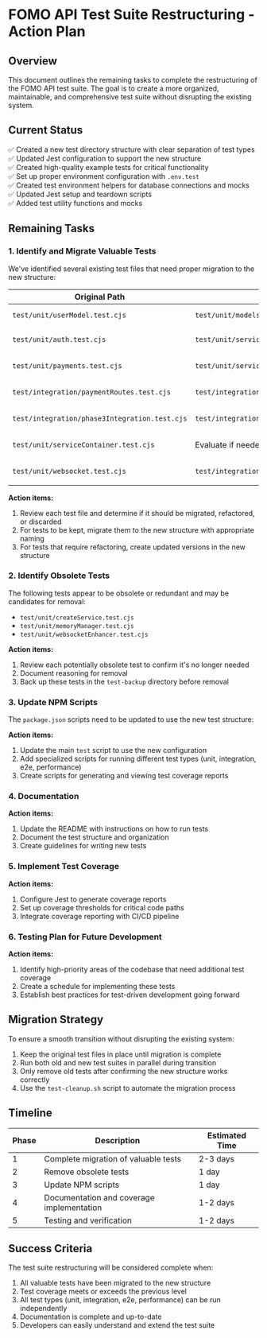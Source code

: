 # FOMO API Test Suite Restructuring - Action Plan

## Overview

This document outlines the remaining tasks to complete the restructuring of the FOMO API test suite. The goal is to create a more organized, maintainable, and comprehensive test suite without disrupting the existing system.

## Current Status

✅ Created a new test directory structure with clear separation of test types  
✅ Updated Jest configuration to support the new structure  
✅ Created high-quality example tests for critical functionality  
✅ Set up proper environment configuration with `.env.test`  
✅ Created test environment helpers for database connections and mocks  
✅ Updated Jest setup and teardown scripts  
✅ Added test utility functions and mocks  

## Remaining Tasks

### 1. Identify and Migrate Valuable Tests

We've identified several existing test files that need proper migration to the new structure:

| Original Path | New Path | Status |
|--------------|----------|--------|
| `test/unit/userModel.test.cjs` | `test/unit/models/User.test.cjs` | ✅ Migrated |
| `test/unit/auth.test.cjs` | `test/unit/services/Auth.test.cjs` | ⏳ Needs migration |
| `test/unit/payments.test.cjs` | `test/unit/services/Payments.test.cjs` | ⏳ Needs migration |
| `test/integration/paymentRoutes.test.cjs` | `test/integration/payment/PaymentRoutes.test.cjs` | ⏳ Needs migration |
| `test/integration/phase3Integration.test.cjs` | `test/integration/venue/VenueIntegration.test.cjs` | ⏳ Needs migration |
| `test/unit/serviceContainer.test.cjs` | Evaluate if needed | ❓ Under review |
| `test/unit/websocket.test.cjs` | `test/integration/venue/Websocket.test.cjs` | ⏳ Needs migration |

**Action items:**
1. Review each test file and determine if it should be migrated, refactored, or discarded
2. For tests to be kept, migrate them to the new structure with appropriate naming
3. For tests that require refactoring, create updated versions in the new structure

### 2. Identify Obsolete Tests

The following tests appear to be obsolete or redundant and may be candidates for removal:

- `test/unit/createService.test.cjs`
- `test/unit/memoryManager.test.cjs`
- `test/unit/websocketEnhancer.test.cjs`

**Action items:**
1. Review each potentially obsolete test to confirm it's no longer needed
2. Document reasoning for removal
3. Back up these tests in the `test-backup` directory before removal

### 3. Update NPM Scripts

The `package.json` scripts need to be updated to use the new test structure:

**Action items:**
1. Update the main `test` script to use the new configuration
2. Add specialized scripts for running different test types (unit, integration, e2e, performance)
3. Create scripts for generating and viewing test coverage reports

### 4. Documentation

**Action items:**
1. Update the README with instructions on how to run tests
2. Document the test structure and organization
3. Create guidelines for writing new tests

### 5. Implement Test Coverage

**Action items:**
1. Configure Jest to generate coverage reports
2. Set up coverage thresholds for critical code paths
3. Integrate coverage reporting with CI/CD pipeline

### 6. Testing Plan for Future Development

**Action items:**
1. Identify high-priority areas of the codebase that need additional test coverage
2. Create a schedule for implementing these tests
3. Establish best practices for test-driven development going forward

## Migration Strategy

To ensure a smooth transition without disrupting the existing system:

1. Keep the original test files in place until migration is complete
2. Run both old and new test suites in parallel during transition
3. Only remove old tests after confirming the new structure works correctly
4. Use the `test-cleanup.sh` script to automate the migration process

## Timeline

| Phase | Description | Estimated Time |
|-------|-------------|----------------|
| 1 | Complete migration of valuable tests | 2-3 days |
| 2 | Remove obsolete tests | 1 day |
| 3 | Update NPM scripts | 1 day |
| 4 | Documentation and coverage implementation | 1-2 days |
| 5 | Testing and verification | 1-2 days |

## Success Criteria

The test suite restructuring will be considered complete when:

1. All valuable tests have been migrated to the new structure
2. Test coverage meets or exceeds the previous level
3. All test types (unit, integration, e2e, performance) can be run independently
4. Documentation is complete and up-to-date
5. Developers can easily understand and extend the test suite 